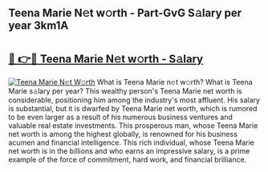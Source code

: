 ## Teena Marie N𝚎t w𝚘rth - Part-GvG S𝚊lary per year 3km1A

# <h2><a href="http://gc36enm.nevu.top/?p=Teena+Marie">🔗 👉🔴 Teena Marie N𝚎t w𝚘rth - S𝚊lary</a></h2>

[![Teena Marie N𝚎t W𝚘rth](https://i.imgur.com/Oavwk0R.jpeg)](http://gc36enm.nevu.top/?p=Teena+Marie)
What is Teena Marie n𝚎t w𝚘rth? What is Teena Marie s𝚊lary per year?
This wealthy person's Teena Marie net worth is considerable, positioning him among the industry's most affluent. His salary is substantial, but it is dwarfed by Teena Marie net worth, which is rumored to be even larger as a result of his numerous business ventures and valuable real estate investments. This prosperous man, whose Teena Marie net worth is among the highest globally, is renowned for his business acumen and financial intelligence. This rich individual, whose Teena Marie net worth is in the billions and who earns an impressive salary, is a prime example of the force of commitment, hard work, and financial brilliance.
